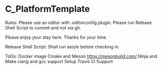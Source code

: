 # C_PlatformTemplate
Rules:
Please use an editor  with .editorconfig plugin.
Please run Release Shell Script to commit and not via git.

Please enjoy your stay here.
Thanks for your time.

Release Shell Script:
Shall run astyle before checking in.

ToDo:
Docker image
Cmake and Meson https://mesonbuild.com/
Ninja and Make
clang and gcc support
Setup Travis CI Support
